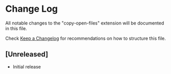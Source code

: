 # Change Log

All notable changes to the "copy-open-files" extension will be documented in this file.

Check [Keep a Changelog](http://keepachangelog.com/) for recommendations on how to structure this file.

## [Unreleased]

- Initial release